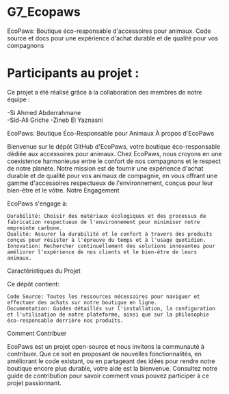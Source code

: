 # G7_Ecopaws
EcoPaws: Boutique éco-responsable d'accessoires pour animaux. Code source et docs pour une expérience d'achat durable et de qualité pour vos compagnons

# Participants au projet :
Ce projet a été réalisé grâce à la collaboration des membres de notre équipe :

-Si Ahmed Abderrahmane  
-Sid-Ali Griche
-Zineb El Yaznasni

EcoPaws: Boutique Éco-Responsable pour Animaux
À propos d'EcoPaws

Bienvenue sur le dépôt GitHub d'EcoPaws, votre boutique éco-responsable dédiée aux accessoires pour animaux. Chez EcoPaws, nous croyons en une coexistence harmonieuse entre le confort de nos compagnons et le respect de notre planète. Notre mission est de fournir une expérience d'achat durable et de qualité pour vos animaux de compagnie, en vous offrant une gamme d'accessoires respectueux de l'environnement, conçus pour leur bien-être et le vôtre.
Notre Engagement

EcoPaws s'engage à:

    Durabilité: Choisir des matériaux écologiques et des processus de fabrication respectueux de l'environnement pour minimiser notre empreinte carbone.
    Qualité: Assurer la durabilité et le confort à travers des produits conçus pour résister à l'épreuve du temps et à l'usage quotidien.
    Innovation: Rechercher continuellement des solutions innovantes pour améliorer l'expérience de nos clients et le bien-être de leurs animaux.

Caractéristiques du Projet

Ce dépôt contient:

    Code Source: Toutes les ressources nécessaires pour naviguer et effectuer des achats sur notre boutique en ligne.
    Documentation: Guides détaillés sur l'installation, la configuration et l'utilisation de notre plateforme, ainsi que sur la philosophie éco-responsable derrière nos produits.

Comment Contribuer

EcoPaws est un projet open-source et nous invitons la communauté à contribuer. Que ce soit en proposant de nouvelles fonctionnalités, en améliorant le code existant, ou en partageant des idées pour rendre notre boutique encore plus durable, votre aide est la bienvenue. Consultez notre guide de contribution pour savoir comment vous pouvez participer à ce projet passionnant.
